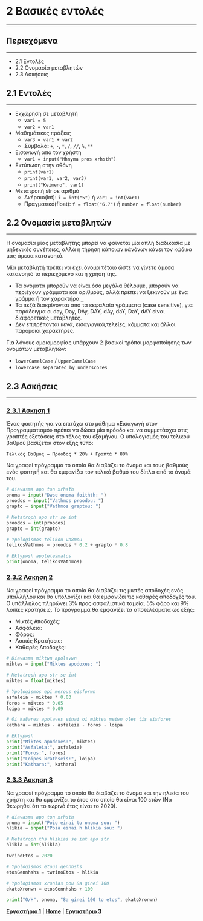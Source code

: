 # 2 Βασικές εντολές

---

## Περιεχόμενα

---

- 2.1 Εντολές
- 2.2 Ονομασία μεταβλητών
- 2.3 Ασκήσεις

## 2.1 Εντολές

---

- Εκχώρηση σε μεταβλητή
    - `var1 = 5`
    - `var2 = var1`
- Μαθημάτικες πράξεις
    - `var3 = var1 + var2`
    - Σύμβολα: `+`, `-`, `*`, `/`, `//`, `%`, `**`
- Εισαγωγή από τον χρήστη
    - `var1 = input("Mhnyma pros xrhsth")`
- Εκτύπωση στην οθόνη
    - `print(var1)`
    - `print(var1, var2, var3)`
    - `print("Keimeno", var1)`
- Μετατροπή str σε αριθμό
    - Ακέραιο(int): `i = int("5")` ή `var1 = int(var1)`
    - Πραγματικό(float): `f = float("6.7")` ή `number = float(number)`

## 2.2 Ονομασία μεταβλητών

---

Η ονομασία μίας μεταβλητής μπορεί να φαίνεται μία απλή διαδικασία με μηδενικές συνέπειες, αλλά η τήρηση κάποιων κάνόνων κάνει τον κώδικα μας άμεσα κατανοητό.

Μία μεταβλητή πρέπει να έχει όνομα τέτοιο ώστε να γίνετε άμεσα κατανοητό το περιεχόμενο και η χρήση της.

- Τα ονόματα μπορούν να είναι όσο μεγάλα θέλουμε, μπορούν να περιέχουν γράμματα και αριθμούς, αλλά πρέπει να ξεκινούν με ένα γράμμα ή τον  χαρακτήρα  `_`
- Τα πεζά διακρίνονται από τα κεφαλαία γράμματα (case sensitive), για παράδειγμα οι day, Day, DAy, DAY, dAy, daY, DaY, dAY είναι διαφορετικές μεταβλητές.
- Δεν επιτρέπονται κενά, εισαγωγικά,τελείες, κόμματα και άλλοι παρόμοιοι χαρακτήρες.

Για λόγους ομοιομορφίας υπάρχουν 2 βασικοί τρόποι μορφοποίησης των ονομάτων μεταβλητών:

- `lowerCamelCase` / `UpperCamelCase`
- `lowercase_separated_by_underscores`

## 2.3 Ασκήσεις

---

### [2.3.1 Άσκηση 1](source/lab_02/lab_02_exercise_1a.py)

Ένας φοιτητής για να επιτύχει στο μάθημα «Εισαγωγή στον Προγραμματισμό» πρέπει να δώσει μία πρόοδο και να συμμετάσχει στις γραπτές εξετάσεις στο τέλος του εξαμήνου. Ο υπολογισμός του τελικού βαθμού βασίζεται στον εξής τύπο:

`Τελικός Βαθμός = Πρόοδος * 20% + Γραπτά * 80%`

Να γραφεί πρόγραμμα το οποίο θα διαβάζει το όνομα και τους βαθμούς ενός φοιτητή και θα εμφανίζει τον τελικό βαθμό του δίπλα από το όνομά του.

```python
# diavasma apo ton xrhsth
onoma = input("Dwse onoma foithth: ")
proodos = input("Vathmos proodou: ")
grapto = input("Vathmos graptou: ")

# Metatroph apo str se int
proodos = int(proodos)
grapto = int(grapto)

# Ypologismos telikou va8mou
telikosVathmos = proodos * 0.2 + grapto * 0.8

# Ektypwsh apotelesmatos
print(onoma, telikosVathmos)
```

### [2.3.2 Άσκηση 2](source/lab_02/lab_02_exercise_2a.py)

Να γραφεί πρόγραμμα το οποίο θα διαβάζει τις μικτές αποδοχές ενός υπαλλήλου και θα υπολογίζει και θα εμφανίζει τις καθαρές αποδοχές του. Ο υπάλληλος πληρώνει 3% προς ασφαλιστικά ταμεία, 5% φόρο και 9% λοιπές κρατήσεις. Το πρόγραμμα θα εμφανίζει τα αποτελέσματα ως εξής:

* Μικτές Αποδοχές:
* Ασφάλεια:
* Φόρος:
* Λοιπές Κρατήσεις:
* Καθαρές Αποδοχές:

```python
# Diavasma miktwn apolavwn
miktes = input("Miktes apodoxes: ")

# Metatroph apo str se int
miktes = float(miktes)

# Ypologismos epi merous eisforwn
asfaleia = miktes * 0.03
foros = miktes * 0.05
loipa = miktes * 0.09

# Oi ka8ares apolaves einai oi miktes meiwn oles tis eisfores
kathara = miktes - asfaleia - foros - loipa

# Ektypwsh
print("Miktes apodoxes:", miktes)
print("Asfaleia:", asfaleia)
print("Foros:", foros)
print("Loipes krathseis:", loipa)
print("Kathara:", kathara)
```

### [2.3.3 Άσκηση 3](source/lab_02/lab_02_exercise_3a.py)

Να γραφεί πρόγραμμα το οποίο θα διαβάζει το όνομα και την ηλικία του χρήστη και θα εμφανίζει το έτος στο οποίο θα είναι 100 ετών (Να θεωρηθεί ότι το τωρινό έτος είναι το 2020).

```python
# diavasma apo ton xrhsth
onoma = input("Poio einai to onoma sou: ")
hlikia = input("Poia einai h hlikia sou: ")

# Metatroph ths hlikias se int apo str
hlikia = int(hlikia)

twrinoEtos = 2020

# Ypologismos etous gennhshs
etosGennhshs = twrinoEtos - hlikia

# Ypologismos xronias pou 8a ginei 100
ekatoXronwn = etosGennhshs + 100

print("O/H", onoma, "8a ginei 100 to etos", ekatoXronwn)
```

[**Εργαστήριο 1**](lab_01.md) | [**Home**](../README.md) | [**Εργαστήριο 3**](lab_03.md)